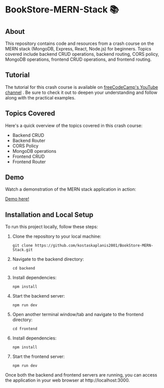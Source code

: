 # BookStore-MERN-Stack :books:

## About

This repository contains code and resources from a crash course on the MERN stack (MongoDB, Express, React, Node.js) for beginners. Topics covered include backend CRUD operations, backend routing, CORS policy, MongoDB operations, frontend CRUD operations, and frontend routing.

## Tutorial

The tutorial for this crash course is available on [freeCodeCamp's YouTube channel](https://www.youtube.com/@freecodecamp) . Be sure to check it out to deepen your understanding and follow along with the practical examples.

## Topics Covered

Here's a quick overview of the topics covered in this crash course:

- Backend CRUD
- Backend Router
- CORS Policy
- MongoDB operations
- Frontend CRUD
- Frontend Router

## Demo
Watch a demonstration of the MERN stack application in action:

[Demo here!](https://github.com/kostaskaplanis2001/BookStore-MERN-Stack/assets/84383274/b77f315f-4d5b-4316-99d1-9ca0b06c4dea)

## Installation and Local Setup
To run this project locally, follow these steps:

1. Clone the repository to your local machine:
    ```
    git clone https://github.com/kostaskaplanis2001/BookStore-MERN-Stack.git
    ```

2. Navigate to the backend directory:
    ```
    cd backend
    ```

3. Install dependencies:
    ```
    npm install
    ```

4. Start the backend server:
    ```
    npm run dev
    ```

5. Open another terminal window/tab and navigate to the frontend directory:
    ```
    cd frontend
    ```

6. Install dependencies:
    ```
    npm install
    ```

7. Start the frontend server:
    ```
    npm run dev
    ```

Once both the backend and frontend servers are running, you can access the application in your web browser at http://localhost:3000.

